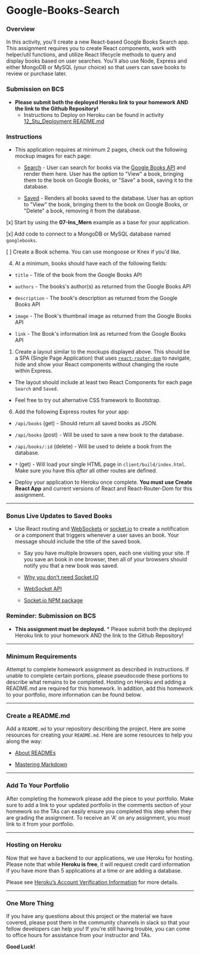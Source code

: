 # Google-Books-Search
### Overview
In this activity, you'll create a new React-based Google Books Search app. This assignment requires you to create React components, work with helper/util functions, and utilize React lifecycle methods to query and display books based on user searches. You'll also use Node, Express and either MongoDB or MySQL (your choice) so that users can save books to review or purchase later.
### Submission on BCS
* **Please submit both the deployed Heroku link to your homework AND the link to the Github Repository!**
  * Instructions to Deploy on Heroku can be found in activity [12_Stu_Deployment README.md](../../activities/12-Stu_Deployment/README.md)

### Instructions

* This application requires at minimum 2 pages, check out the following mockup images for each page:

  * [Search](Search.png) - User can search for books via the [Google Books API](https://developers.google.com/books/docs/v1/using#PerformingSearch) and render them here. User has the option to "View" a book, bringing them to the book on Google Books, or "Save" a book, saving it to the database.

  * [Saved](Saved.png) - Renders all books saved to the database. User has an option to "View" the book, bringing them to the book on Google Books, or "Delete" a book, removing it from the database.

[x] Start by using the **07-Ins_Mern** example as a base for your application.

[x] Add code to connect to a MongoDB or MySQL database named `googlebooks`.

[ ] Create a Book schema. You can use mongoose or Knex if you'd like.

4. At a minimum, books should have each of the following fields:

* `title` - Title of the book from the Google Books API

* `authors` - The books's author(s) as returned from the Google Books API

* `description` - The book's description as returned from the Google Books API

* `image` - The Book's thumbnail image as returned from the Google Books API

* `link` - The Book's information link as returned from the Google Books API

1. Create a layout similar to the mockups displayed above. This should be a SPA (Single Page Application) that uses [`react-router-dom`](https://github.com/reactjs/react-router) to navigate, hide and show your React components without changing the route within Express.

* The layout should include at least two React Components for each page `Search` and `Saved`.

* Feel free to try out alternative CSS framework to Bootstrap.

6. Add the following Express routes for your app:

* `/api/books` (get) - Should return all saved books as JSON.

* `/api/books` (post) - Will be used to save a new book to the database.

* `/api/books/:id` (delete) - Will be used to delete a book from the database.

* `*` (get) - Will load your single HTML page in `client/build/index.html`. Make sure you have this _after_ all other routes are defined.

* Deploy your application to Heroku once complete. **You must use Create React App** and current versions of React and React-Router-Dom for this assignment.

- - -

### Bonus Live Updates to Saved Books

* Use React routing and [WebSockets](https://developer.mozilla.org/en-US/docs/Web/API/WebSockets_API) or [socket.io](http://socket.io) to create a notification or a component that triggers whenever a user saves an book. Your message should include the title of the saved book.

  * Say you have multiple browsers open, each one visiting your site. If you save an book in one browser, then all of your browsers should notify you that a new book was saved.

  * [Why you don’t need Socket.IO](https://codeburst.io/why-you-don-t-need-socket-io-6848f1c871cd)
  * [WebSocket API](https://developer.mozilla.org/en-US/docs/Web/API/WebSockets_API)
  * [Socket.io NPM package](https://www.npmjs.com/package/socket.io)

### Reminder: Submission on BCS

* **This assignment must be deployed.** * Please submit both the deployed Heroku link to your homework AND the link to the Github Repository!

- - -

### Minimum Requirements

Attempt to complete homework assignment as described in instructions. If unable to complete certain portions, please pseudocode these portions to describe what remains to be completed. Hosting on Heroku and adding a README.md are required for this homework. In addition, add this homework to your portfolio, more information can be found below.

- - -

### Create a README.md

Add a `README.md` to your repository describing the project. Here are some resources for creating your `README.md`. Here are some resources to help you along the way:

* [About READMEs](https://help.github.com/articles/about-readmes/)

* [Mastering Markdown](https://guides.github.com/features/mastering-markdown/)

- - -

### Add To Your Portfolio

After completing the homework please add the piece to your portfolio. Make sure to add a link to your updated portfolio in the comments section of your homework so the TAs can easily ensure you completed this step when they are grading the assignment. To receive an 'A' on any assignment, you must link to it from your portfolio.

- - -

### Hosting on Heroku

Now that we have a backend to our applications, we use Heroku for hosting. Please note that while **Heroku is free**, it will request credit card information if you have more than 5 applications at a time or are adding a database.

Please see [Heroku’s Account Verification Information](https://devcenter.heroku.com/articles/account-verification) for more details.

- - -

### One More Thing

If you have any questions about this project or the material we have covered, please post them in the community channels in slack so that your fellow developers can help you! If you're still having trouble, you can come to office hours for assistance from your instructor and TAs.

**Good Luck!**
